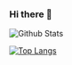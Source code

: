 ### Hi there 👋

![Github Stats](https://github-readme-stats.vercel.app/api?username=Flymetwothemoon&show_icons=true&theme=dark&count_private=true)

[![Top Langs](https://github-readme-stats.vercel.app/api/top-langs/?username==Flymetwothemoon)](https://github.com/anuraghazra/github-readme-stats)



